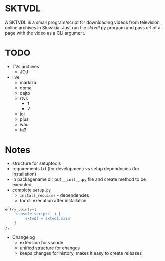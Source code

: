 # SKTVDL

A SKTVDL is a small program/script for downloading videos from television online archives in Slovakia. Just run the *sktvdl.py* program and pass url of a page with the video as a CLI argument.

# TODO

- TVs archives
  - JOJ
- live
  - markiza
  - doma
  - dajto
  - rtvs
    - 1
    - 2
  - joj
  - plus
  - wau
  - ta3

# Notes

- structure for setuptools
- requirements.txt (for development) vs setup dependncies (for installation)
- in packagename dir put `__init__.py` file and create method to be executed
- complete `setup.py`
  - `install_requires` - dependencies
  - for cli execution after installation
```py
entry_points={
    'console_scripts' : [
        'sktvdl = sktvdl:main'
    ]
},
```
- Changelog
  - extension for vscode
  - unified structure for changes
  - keeps changes for history, makes it easy to create releases